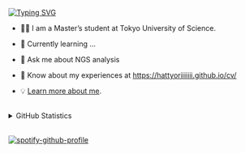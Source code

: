 <!-- https://readme-typing-svg.herokuapp.com/demo/ -->
[![Typing SVG](https://readme-typing-svg.herokuapp.com?font=Signika+Negative&size=30&pause=2000&color=42B959&width=435&lines=Hi%2C+I+am+Tatsuya+Hattori)](https://git.io/typing-svg)

- 🧑‍💻  I am a Master’s student at Tokyo University of Science.

- 🌱 Currently learning ...
- 💬 Ask me about NGS analysis
- 📄 Know about my experiences at https://hattyoriiiiiii.github.io/cv/
- 💡 [Learn more about me](https://hattyoriiiiiii.github.io).


<br>

<details><summary>GitHub Statistics</summary>

<br>

<p align="left"> 
  <img alt="Top Langs" height="150px" src="https://github-readme-stats.vercel.app/api/top-langs/?username=Hattyoriiiiiii&layout=compact&count_private=true&show_icons=true&theme=onedark" />
  <img alt="github stats" height="150px" src="https://github-readme-stats.vercel.app/api?username=Hattyoriiiiiii&count_private=true&show_icons=true&show_icons=true&theme=onedark" />
</p>

<br>

[![trophy](https://github-profile-trophy.vercel.app/?username=Hattyoriiiiiii&theme=onedark&column=7
)](https://github.com/ryo-ma/github-profile-trophy)

![](https://visitor-badge.glitch.me/badge?page_id=Hattyoriiiiiii.Hattyoriiiiiii)

</details>

<!-- ![Alt text](https://spotify-recently-played-readme.vercel.app/api?user=31f4tipfco4mbtjzeiffmp3ot3i4&count=3) -->

<br>

<!-- https://github.com/kittinan/spotify-github-profile -->
[![spotify-github-profile](https://spotify-github-profile.vercel.app/api/view?uid=31f4tipfco4mbtjzeiffmp3ot3i4&cover_image=true&theme=default&bar_color=669c35&bar_color_cover=false)](https://github.com/kittinan/spotify-github-profile)
